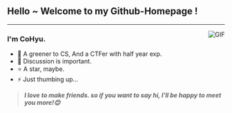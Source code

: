 ## Hello ~ Welcome to my Github-Homepage !
---
<img align="right" alt="GIF" src="https://raw.githubusercontent.com/JoeyBling/JoeyBling/master/pic/pusheencode.gif" />

### I'm CoHyu.

- 🌱 A greener to CS, And a CTFer with half year exp.
- 💬 Discussion is important.
- ⭐ A star, maybe.
- ⚡ Just thumbing up...

> ***I love to make friends. so if you want to say hi, I'll be happy to meet you more!😊***
